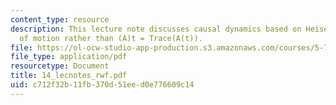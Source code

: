 ```yaml
---
content_type: resource
description: This lecture note discusses causal dynamics based on Heisenberg equation
  of motion rather than (A)t = Trace(A(t)).
file: https://ol-ocw-studio-app-production.s3.amazonaws.com/courses/5-74-introductory-quantum-mechanics-ii-spring-2004/c712f32b11fb370d51eed0e776609c14_14_lecnotes_rwf.pdf
file_type: application/pdf
resourcetype: Document
title: 14_lecnotes_rwf.pdf
uid: c712f32b-11fb-370d-51ee-d0e776609c14
---
```

